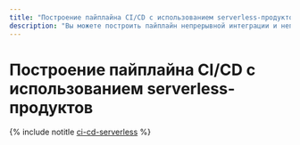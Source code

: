 ```yaml
---
title: "Построение пайплайна CI/CD с использованием serverless-продуктов"
description: "Вы можете построить пайплайн непрерывной интеграции и непрерывной поставки (CI/CD) с использованием serverless-продуктов."
---
```


# Построение пайплайна CI/CD с использованием serverless-продуктов

{% include notitle [ci-cd-serverless](../../_tutorials/serverless/ci-cd-serverless.md) %}